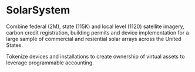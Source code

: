 # SolarSystem

Combine federal (2M), state (115K) and local level (1120) satellite imagery, carbon credit registration, building permits and device implementation for a large sample of commercial and resiential solar arrays across the United States.

Tokenize devices and installations to create ownership of virtual assets to leverage programmable accounting.

